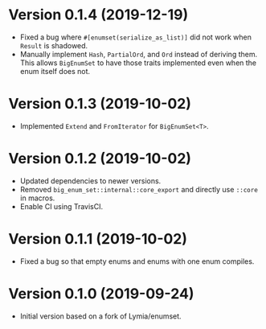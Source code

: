 # Version 0.1.4 (2019-12-19)
* Fixed a bug where `#[enumset(serialize_as_list)]` did not work when `Result`
  is shadowed.
* Manually implement `Hash`, `PartialOrd`, and `Ord` instead of deriving them.
  This allows `BigEnumSet` to have those traits implemented even when the enum
  itself does not.

# Version 0.1.3 (2019-10-02)
* Implemented `Extend` and `FromIterator` for `BigEnumSet<T>`.

# Version 0.1.2 (2019-10-02)
* Updated dependencies to newer versions.
* Removed `big_enum_set::internal::core_export` and directly use `::core` in macros.
* Enable CI using TravisCI.

# Version 0.1.1 (2019-10-02)
* Fixed a bug so that empty enums and enums with one enum compiles.

# Version 0.1.0 (2019-09-24)
* Initial version based on a fork of Lymia/enumset.
